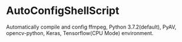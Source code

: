 # AutoConfigShellScript
Automatically compile and config ffmpeg, Python 3.7.2(default), PyAV, opencv-python, Keras, Tensorflow(CPU Mode) environment.
